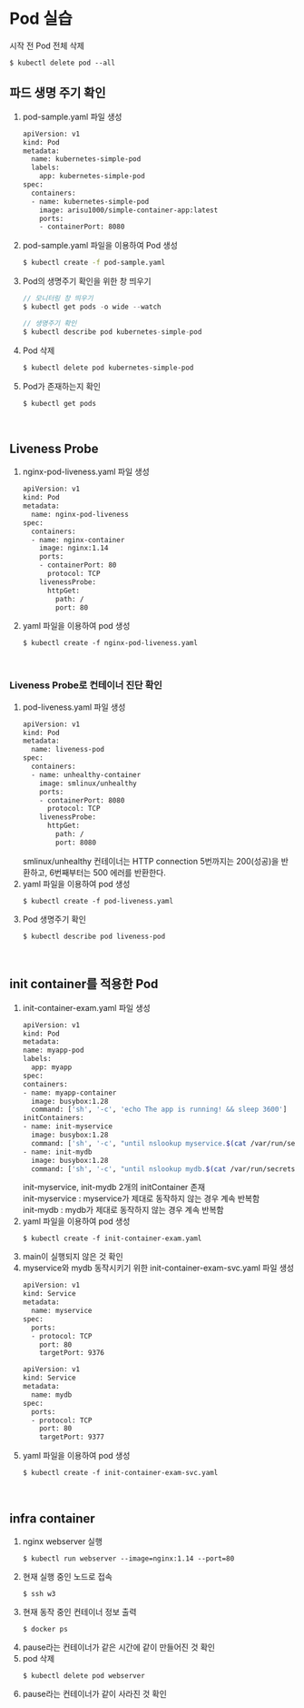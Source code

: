 # Pod 실습
시작 전 Pod 전체 삭제
```
$ kubectl delete pod --all
```

## 파드 생명 주기 확인
1. pod-sample.yaml 파일 생성  
    ```bash
    apiVersion: v1
    kind: Pod
    metadata:
      name: kubernetes-simple-pod
      labels:
        app: kubernetes-simple-pod
    spec:
      containers:
      - name: kubernetes-simple-pod
        image: arisu1000/simple-container-app:latest
        ports:
        - containerPort: 8080
    ```
2. pod-sample.yaml 파일을 이용하여 Pod 생성
    ```bash
    $ kubectl create -f pod-sample.yaml
    ```
3. Pod의 생명주기 확인을 위한 창 띄우기
    ```java
    // 모니터링 창 띄우기
    $ kubectl get pods -o wide --watch

    // 생명주기 확인
    $ kubectl describe pod kubernetes-simple-pod
    ```
4. Pod 삭제
    ```bash
    $ kubectl delete pod kubernetes-simple-pod
    ```
5. Pod가 존재하는지 확인
    ```
    $ kubectl get pods
    ```

<br>

## Liveness Probe
1. nginx-pod-liveness.yaml 파일 생성
    ```bash
    apiVersion: v1
    kind: Pod
    metadata:
      name: nginx-pod-liveness
    spec:
      containers:
      - name: nginx-container
        image: nginx:1.14
        ports:
        - containerPort: 80
          protocol: TCP
        livenessProbe:
          httpGet:
            path: /
            port: 80
    ```
2. yaml 파일을 이용하여 pod 생성
    ```
    $ kubectl create -f nginx-pod-liveness.yaml
    ```
<br>

### Liveness Probe로 컨테이너 진단 확인
1. pod-liveness.yaml 파일 생성
    ```bash
    apiVersion: v1
    kind: Pod
    metadata:
      name: liveness-pod
    spec:
      containers:
      - name: unhealthy-container
        image: smlinux/unhealthy
        ports:
        - containerPort: 8080
          protocol: TCP
        livenessProbe:
          httpGet:
            path: /
            port: 8080
    ```
    smlinux/unhealthy 컨테이너는 HTTP connection 5번까지는 200(성공)을 반환하고, 6번째부터는 500 에러를 반환한다.
2. yaml 파일을 이용하여 pod 생성
    ```
    $ kubectl create -f pod-liveness.yaml
    ```
3. Pod 생명주기 확인 
    ```
    $ kubectl describe pod liveness-pod
    ```
<br>

## init container를 적용한 Pod
1. init-container-exam.yaml 파일 생성
    ```bash
    apiVersion: v1
    kind: Pod
    metadata:
    name: myapp-pod
    labels:
      app: myapp
    spec:
    containers:
    - name: myapp-container
      image: busybox:1.28
      command: ['sh', '-c', 'echo The app is running! && sleep 3600']
    initContainers:
    - name: init-myservice
      image: busybox:1.28
      command: ['sh', '-c', "until nslookup myservice.$(cat /var/run/secrets/kubernetes.io/serviceaccount/namespace).svc.cluster.local; do echo waiting for myservice; sleep 2; done"]
    - name: init-mydb
      image: busybox:1.28
      command: ['sh', '-c', "until nslookup mydb.$(cat /var/run/secrets/kubernetes.io/serviceaccount/namespace).svc.cluster.local; do echo waiting for mydb; sleep 2; done"]
    ```
    init-myservice, init-mydb 2개의 initContainer 존재  
    init-myservice : myservice가 제대로 동작하지 않는 경우 계속 반복함  
    init-mydb : mydb가 제대로 동작하지 않는 경우 계속 반복함 
2. yaml 파일을 이용하여 pod 생성
    ```
    $ kubectl create -f init-container-exam.yaml
    ```
3. main이 실행되지 않은 것 확인
4. myservice와 mydb 동작시키기 위한 init-container-exam-svc.yaml 파일 생성
    ```bash
    apiVersion: v1
    kind: Service
    metadata:
      name: myservice
    spec:
      ports:
      - protocol: TCP
        port: 80
        targetPort: 9376
    
    apiVersion: v1
    kind: Service
    metadata:
      name: mydb
    spec:
      ports:
      - protocol: TCP
        port: 80
        targetPort: 9377
    ```
5. yaml 파일을 이용하여 pod 생성
    ```
    $ kubectl create -f init-container-exam-svc.yaml
    ```
<br>

## infra container
1. nginx webserver 실행
    ```
    $ kubectl run webserver --image=nginx:1.14 --port=80
    ```
2. 현재 실행 중인 노드로 접속
    ```
    $ ssh w3
    ```
3. 현재 동작 중인 컨테이너 정보 출력
    ```
    $ docker ps
    ```
4. pause라는 컨테이너가 같은 시간에 같이 만들어진 것 확인
5. pod 삭제
    ```
    $ kubectl delete pod webserver
    ```
6. pause라는 컨테이너가 같이 사라진 것 확인